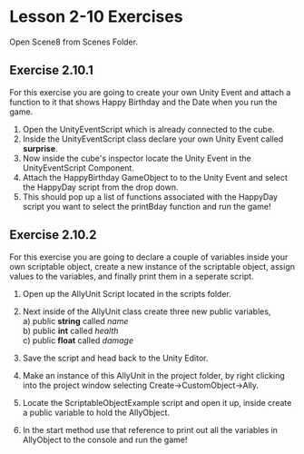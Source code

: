 # Lesson 2-10 Exercises

Open Scene8 from Scenes Folder.

## Exercise 2.10.1

For this exercise you are going to create your own Unity Event and attach a function to it that shows Happy Birthday and the Date when you run the game.

1) Open the UnityEventScript which is already connected to the cube. 
2) Inside the UnityEventScript class declare your own Unity Event called **surprise**. 
3) Now inside the cube's inspector locate the Unity Event in the UnityEventScript Component. 
4) Attach the HappyBirthday GameObject to to the Unity Event and select the HappyDay script from the drop down. 
5) This should pop up a list of functions associated with the HappyDay script you want to select the printBday function and run the game!

## Exercise 2.10.2

For this exercise you are going to declare a couple of variables inside your own scriptable object, create a new instance of the scriptable object, assign values to the variables, and finally print them in a seperate script.

1) Open up the AllyUnit Script located in the scripts folder. 
2) Next inside of the AllyUnit class create three new public variables,    
    a) public **string** called *name* <br>
    b) public **int** called *health* <br>
    c) public **float** called *damage*

3) Save the script and head back to the Unity Editor. 
4) Make an instance of this AllyUnit in the project folder, by right clicking into the project window selecting Create->CustomObject->Ally. 
5) Locate the ScriptableObjectExample script and open it up, inside create a public variable to hold the AllyObject. 
6) In the start method use that reference to print out all the variables in AllyObject to the console and run the game! 


